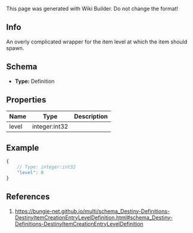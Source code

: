 <span class="wiki-builder">This page was generated with Wiki Builder. Do not change the format!</span>

## Info
An overly complicated wrapper for the item level at which the item should spawn.

## Schema
* **Type:** Definition

## Properties
Name | Type | Description
---- | ---- | -----------
level | integer:int32 | 

## Example
```javascript
{
    // Type: integer:int32
    "level": 0
}

```

## References
1. https://bungie-net.github.io/multi/schema_Destiny-Definitions-DestinyItemCreationEntryLevelDefinition.html#schema_Destiny-Definitions-DestinyItemCreationEntryLevelDefinition
